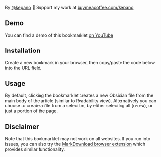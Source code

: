 By [@kepano](https://www.twitter.com/kepano)
🎉 Support my work at [buymeacoffee.com/kepano](https://www.buymeacoffee.com/kepano)

## Demo
You can find a demo of this bookmarklet [on YouTube](https://www.youtube.com/watch?v=Vy1MdjickAI)

## Installation
Create a new bookmark in your browser, then copy/paste the code below into the URL field.

## Usage
By default, clicking the bookmarklet creates a new Obsidian file from the main body of the article (similar to Readability view). Alternatively you can choose to create a file from a selection, by either selecting all (`CMD+A`), or just a portion of the page.

## Disclaimer

Note that this bookmarklet may not work on all websites. If you run into issues, you can also try the [MarkDownload browser extension](https://forum.obsidian.md/t/markdownload-markdown-web-clipper/173) which provides similar functionality.